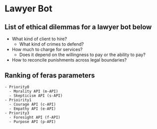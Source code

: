 # Lawyer Bot

## List of ethical dilemmas for a lawyer bot below

- What kind of client to hire?
  - What kind of crimes to defend?
- How much to charge for services?
  - Does it depend on the willingness to pay or the ability to pay?
- How to reconcile punishments across legal boundaries?

## Ranking of feras parameters

    - Priority0 
      - Morality API (m-API)
      - Skepticism API (s-API)
    - Prioirity1
      - Courage API (c-API)
      - Empathy API (e-API)
    - Priority3
      - Foresight API (f-API)
      - Purpose API (p-API)